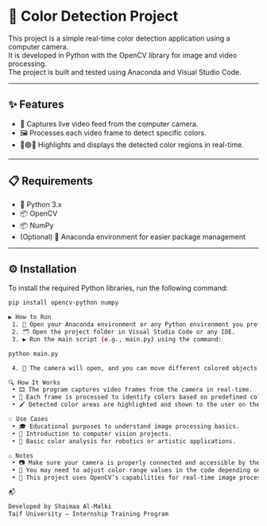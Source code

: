 # 🎨 Color Detection Project

This project is a simple real-time color detection application using a computer camera.  
It is developed in Python with the OpenCV library for image and video processing.  
The project is built and tested using Anaconda and Visual Studio Code.

---

## ✨ Features

- 🎥 Captures live video feed from the computer camera.  
- 🖼️ Processes each video frame to detect specific colors.  
- 🔴🟢🔵 Highlights and displays the detected color regions in real-time.

---

## 📋 Requirements

- 🐍 Python 3.x  
- 📦 OpenCV  
- 📦 NumPy  
- (Optional) 🐍 Anaconda environment for easier package management

---

## ⚙️ Installation

To install the required Python libraries, run the following command:

```bash
pip install opencv-python numpy

▶️ How to Run
 1. 🐍 Open your Anaconda environment or any Python environment you prefer.
 2. 🗂️ Open the project folder in Visual Studio Code or any IDE.
 3. ▶️ Run the main script (e.g., main.py) using the command:

python main.py

 4. 📸 The camera will open, and you can move different colored objects in front of it to see color detection in action.

🔍 How It Works
 • 🎞️ The program captures video frames from the camera in real-time.
 • 🎨 Each frame is processed to identify colors based on predefined color ranges.
 • 🖌️ Detected color areas are highlighted and shown to the user on the screen.

💡 Use Cases
 • 🎓 Educational purposes to understand image processing basics.
 • 🤖 Introduction to computer vision projects.
 • 🎨 Basic color analysis for robotics or artistic applications.

⚠️ Notes
 • 📷 Make sure your camera is properly connected and accessible by the program.
 • 🔧 You may need to adjust color range values in the code depending on your lighting conditions.
 • 🚀 This project uses OpenCV’s capabilities for real-time image processing.

📬

Developed by Shaimaa Al-Malki
Taif University – Internship Training Program
